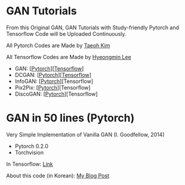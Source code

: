 # GAN Tutorials

From this Original GAN, GAN Tutorials with Study-friendly Pytorch and Tensorflow Code will be Uploaded Continuously.

All Pytorch Codes are Made by [Taeoh Kim](https://github.com/taeoh-kim)

All Tensorflow Codes are Made by [Hyeongmin Lee](https://github.com/HyeongminLEE)

- GAN: [[Pytorch](https://github.com/taeoh-kim/GANin50lines)][[Tensorflow](https://github.com/HyeongminLEE/GANin50lines)]
- DCGAN: [[Pytorch](https://github.com/taeoh-kim/Pytorch_DCGAN)][[Tensorflow](https://github.com/HyeongminLEE/Tensorflow_DCGAN)]
- InfoGAN: [[Pytorch](https://github.com/taeoh-kim/Pytorch_InfoGAN)][Tensorflow]
- Pix2Pix: [[Pytorch](https://github.com/taeoh-kim/Pytorch_Pix2Pix)][Tensorflow]
- DiscoGAN: [[Pytorch](https://github.com/taeoh-kim/Pytorch_DiscoGAN)][Tensorflow]

# GAN in 50 lines (Pytorch)

Very Simple Implementation of Vanilla GAN (I. Goodfellow, 2014)

- Pytorch 0.2.0
- Torchvision

In Tensorflow: [Link](https://github.com/HyeongminLEE/GANin50lines)

About this code (in Korean): [My Blog Post](https://taeoh-kim.github.io/blog/blog/tensorflow%EB%A1%9C-50%EC%A4%84%EC%A7%9C%EB%A6%AC-original-gan-code-%EA%B5%AC%ED%98%84%ED%95%98%EA%B8%B0/)